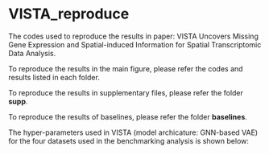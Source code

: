 # VISTA_reproduce
The codes used to reproduce the results in paper: VISTA Uncovers Missing Gene Expression and Spatial-induced Information for Spatial Transcriptomic Data Analysis. 

To reproduce the results in the main figure, please refer the codes and results listed in each folder.

To reproduce the results in supplementary files, please refer the folder **supp**.

To reproduce the results of baselines, please refer the folder **baselines**.

The hyper-parameters used in VISTA (model archicature: GNN-based VAE) for the four datasets used in the benchmarking analysis is shown below:
